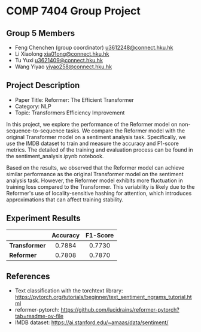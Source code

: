 # COMP 7404 Group Project

## Group 5 Members
* Feng Chenchen (group coordinator) u3612248@connect.hku.hk
* Li Xiaolong xia01ong@connect.hku.hk
* Tu Yuxi u3621409@connect.hku.hk
* Wang Yiyao yiyao258@connect.hku.hk

## Project Description
* Paper Title: Reformer: The Efficient Transformer
* Category: NLP
* Topic: Transformers Efficiency Improvement

In this project, we explore the performance of the Reformer model on non-sequence-to-sequence tasks. We compare the Reformer model with the original Transformer model on a sentiment analysis task. Specifically, we use the IMDB dataset to train and measure the accuracy and F1-score metrics. The detailed of the training and evaluation process can be found in the sentiment_analysis.ipynb notebook.

Based on the results, we observed that the Reformer model can achieve similar performance as the original Transformer model on the sentiment analysis task. However, the Reformer model exhibits more fluctuation in training loss compared to the Transformer. This variability is likely due to the Reformer's use of locality-sensitive hashing for attention, which introduces approximations that can affect training stability.

## Experiment Results
|                        | Accuracy | F1-Score |  
|------------------------|:------:|:-----:|
| **Transformer**     | 0.7884 | 0.7730 | 
| **Reformer**          | 0.7808 | 0.7870 |

## References
- Text classification with the torchtext library: https://pytorch.org/tutorials/beginner/text_sentiment_ngrams_tutorial.html
- reformer-pytorch: https://github.com/lucidrains/reformer-pytorch?tab=readme-ov-file
- IMDB dataset: https://ai.stanford.edu/~amaas/data/sentiment/



